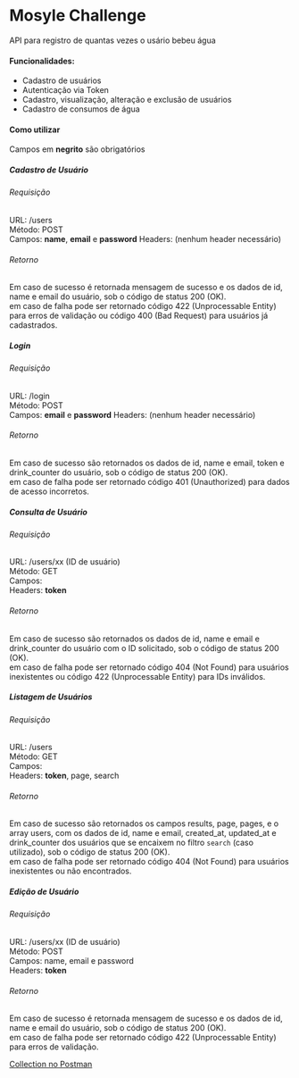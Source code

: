 # Mosyle Challenge

API para registro de quantas vezes o usário bebeu água

#### Funcionalidades:
    
* Cadastro de usuários
* Autenticação via Token
* Cadastro, visualização, alteração e exclusão de usuários
* Cadastro de consumos de água


#### Como utilizar
Campos em **negrito** são obrigatórios

##### Cadastro de Usuário

###### Requisição
URL: /users  
Método: POST  
Campos: **name**, **email** e **password**
Headers: (nenhum header necessário)

###### Retorno
Em caso de sucesso é retornada mensagem de sucesso e os dados de id, name e email do usuário, sob o código de status 200 (OK).  
em caso de falha pode ser retornado código 422 (Unprocessable Entity) para erros de validação ou código 400 (Bad Request) para usuários já cadastrados.

##### Login

###### Requisição
URL: /login  
Método: POST  
Campos: **email** e **password**
Headers: (nenhum header necessário)

###### Retorno
Em caso de sucesso são retornados os dados de id, name e email, token e drink_counter do usuário, sob o código de status 200 (OK).  
em caso de falha pode ser retornado código 401 (Unauthorized) para dados de acesso incorretos.

##### Consulta de Usuário

###### Requisição
URL: /users/xx (ID de usuário)  
Método: GET  
Campos:  
Headers: **token**

###### Retorno
Em caso de sucesso são retornados os dados de id, name e email e drink_counter do usuário com o ID solicitado, sob o código de status 200 (OK).  
em caso de falha pode ser retornado código 404 (Not Found) para usuários inexistentes ou código 422 (Unprocessable Entity) para IDs inválidos.

##### Listagem de Usuários

###### Requisição
URL: /users  
Método: GET  
Campos:  
Headers: **token**, page, search

###### Retorno
Em caso de sucesso são retornados os campos results, page, pages, e o array users, com os dados de id, name e email, created_at, updated_at e drink_counter dos usuários que se encaixem no filtro ```search``` (caso utilizado), sob o código de status 200 (OK).  
em caso de falha pode ser retornado código 404 (Not Found) para usuários inexistentes ou não encontrados.

##### Edição de Usuário

###### Requisição
URL: /users/xx (ID de usuário)  
Método: POST  
Campos: name, email e password  
Headers: **token**

###### Retorno
Em caso de sucesso é retornada mensagem de sucesso e os dados de id, name e email do usuário, sob o código de status 200 (OK).  
em caso de falha pode ser retornado código 422 (Unprocessable Entity) para erros de validação.

[Collection no Postman](https://www.postman.com)
